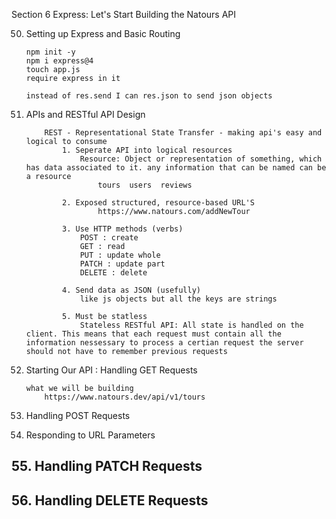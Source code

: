 Section 6 Express: Let's Start Building the Natours API

50.   Setting up Express and Basic Routing

          npm init -y
          npm i express@4
          touch app.js
          require express in it

          instead of res.send I can res.json to send json objects

51.   APIs and RESTful API Design

              REST - Representational State Transfer - making api's easy and logical to consume
                  1. Seperate API into logical resources
                      Resource: Object or representation of something, which has data associated to it. any information that can be named can be a resource
                          tours  users  reviews

                  2. Exposed structured, resource-based URL'S
                          https://www.natours.com/addNewTour

                  3. Use HTTP methods (verbs)
                      POST : create
                      GET : read
                      PUT : update whole
                      PATCH : update part
                      DELETE : delete

                  4. Send data as JSON (usefully)
                      like js objects but all the keys are strings

                  5. Must be statless
                      Stateless RESTful API: All state is handled on the client. This means that each request must contain all the information nessessary to process a certian request the server should not have to remember previous requests

52.   Starting Our API : Handling GET Requests

          what we will be building
              https://www.natours.dev/api/v1/tours

53.   Handling POST Requests

54.   Responding to URL Parameters

## 55. Handling PATCH Requests

## 56. Handling DELETE Requests
